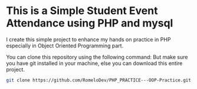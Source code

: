 # This is a Simple Student Event Attendance using PHP and mysql

I create this simple project to enhance my hands on practice in PHP especially in Object Oriented Programming part.

You can clone this repository using the following command:
But make sure you have git installed in your machine, else you can download this entire project.

``` bash
git clone https://github.com/RomeloDev/PHP_PRACTICE---OOP-Practice.git
```